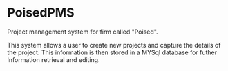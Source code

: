 # PoisedPMS
Project management system for firm called "Poised".

This system allows a user to create new projects and capture the details of the project.
This information is then stored in a MYSql database for futher Information retrieval and editing.
